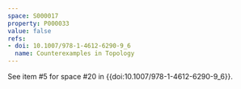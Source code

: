 ```yaml
---
space: S000017
property: P000033
value: false
refs:
- doi: 10.1007/978-1-4612-6290-9_6
  name: Counterexamples in Topology
---
```



See item #5 for space #20 in {{doi:10.1007/978-1-4612-6290-9_6}}.
